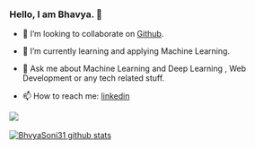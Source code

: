 ### Hello, I  am  Bhavya. 👋

- 👯 I’m  looking  to  collaborate  on [Github](https://github.com/BhavyaSoni31).

- 🌱 I’m currently learning and applying Machine Learning.

- 💬 Ask  me  about  Machine Learning and Deep Learning , Web  Development  or  any  tech  related  stuff.

- 📫 How  to  reach  me: [linkedin](https://www.linkedin.com/in/bhavya-soni-81651a191)


  


<img  align="center"  src="https://github-readme-stats.vercel.app/api/top-langs/?username=BhavyaSoni31&theme=dark&hide_langs_below=1"  />

</a>

<br  />

<br  />

<a  href="https://github.com/BhavyaSoni31">

<img  align="center"  src="https://github-readme-stats.vercel.app/api?username=BhavyaSoni31&show_icons=true&theme=dark&line_height=27"  alt="BhvyaSoni31 github stats"/>

</a>
